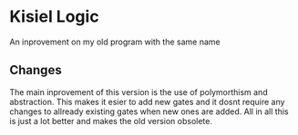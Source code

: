 # Kisiel Logic
An inprovement on my old program with the same name
## Changes
The main inprovement of this version is the use of polymorthism and abstraction. This makes it esier to add new gates and it dosnt require any changes to allready existing gates when new ones are added.
All in all this is just a lot better and makes the old version obsolete.
